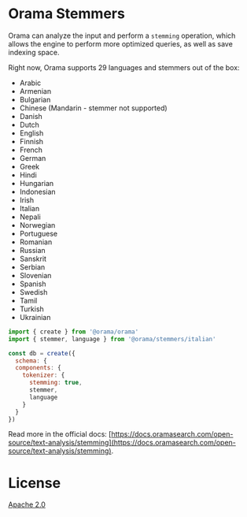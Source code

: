 # Orama Stemmers

Orama can analyze the input and perform a `stemming` operation, which allows the engine to perform more optimized queries, as well as save indexing space.

Right now, Orama supports 29 languages and stemmers out of the box:

- Arabic
- Armenian
- Bulgarian
- Chinese (Mandarin - stemmer not supported)
- Danish
- Dutch
- English
- Finnish
- French
- German
- Greek
- Hindi
- Hungarian
- Indonesian
- Irish
- Italian
- Nepali
- Norwegian
- Portuguese
- Romanian
- Russian
- Sanskrit
- Serbian
- Slovenian
- Spanish
- Swedish
- Tamil
- Turkish
- Ukrainian

```js
import { create } from '@orama/orama'
import { stemmer, language } from '@orama/stemmers/italian'

const db = create({
  schema: {
  components: {
    tokenizer: {
      stemming: true,
      stemmer,
      language
    }
  }
})
```

Read more in the official docs: [https://docs.oramasearch.com/open-source/text-analysis/stemming](https://docs.oramasearch.com/open-source/text-analysis/stemming).

# License

[Apache 2.0](/LICENSE.md)
